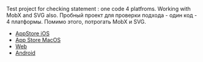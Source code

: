 
Test project for checking statement : one code 4 platfroms. Working with MobX and SVG also.
Пробный проект для проверки подхода - один код - 4 платформы.
Помимо этого, потрогать MobX и SVG.

- [AppStore iOS](https://apps.apple.com/us/app/artificial-cows-and-bulls/id1560681072)
- [App Store MacOS](https://apps.apple.com/tt/app/artificial-cows-and-bulls/id1560681072)
- [Web](https://nikolaiko.github.io/#/)
- [Android](https://play.google.com/store/apps/details?id=com.nikolai.cows_bulls_game)
